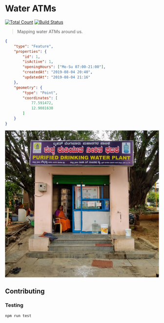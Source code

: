 # Water ATMs

[![Total Count](https://img.shields.io/badge/Water%20ATMs-3-Blue.png)]() [![Build Status](https://travis-ci.org/bkowshik/water-atms.png)](https://travis-ci.org/bkowshik/water-atms)

> Mapping water ATMs around us.


```json
{
    "type": "Feature",
    "properties": {
        "id": 1,
        "isActive": 1,
        "openingHours": ["Mo-Su 07:00-21:00"],
        "createdAt": "2019-08-04 20:40",
        "updatedAt": "2019-08-04 21:16"
    },
    "geometry": {
        "type": "Point",
        "coordinates": [
            77.591472,
            12.9081638
        ]
    }
}
```

![](./static/images/water-atm-1.jpg)



## Contributing

### Testing

```bash
npm run test
```
